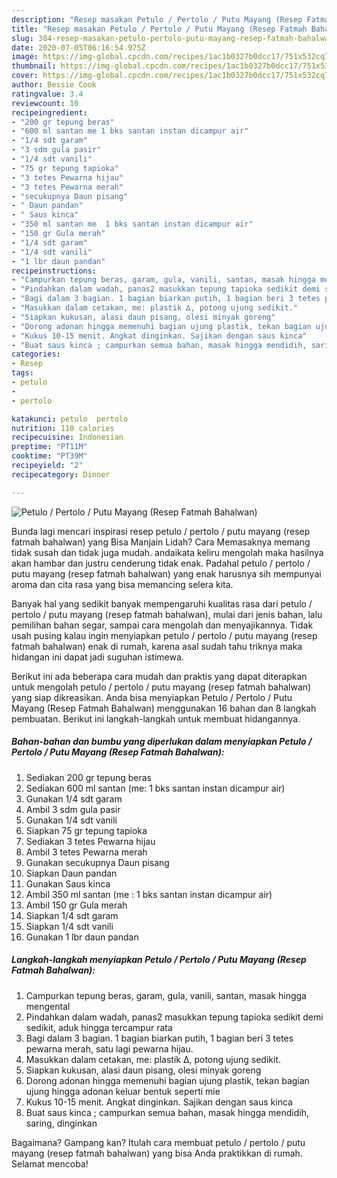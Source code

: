```yaml
---
description: "Resep masakan Petulo / Pertolo / Putu Mayang (Resep Fatmah Bahalwan) | Cara Buat Petulo / Pertolo / Putu Mayang (Resep Fatmah Bahalwan) Yang Enak Dan Lezat"
title: "Resep masakan Petulo / Pertolo / Putu Mayang (Resep Fatmah Bahalwan) | Cara Buat Petulo / Pertolo / Putu Mayang (Resep Fatmah Bahalwan) Yang Enak Dan Lezat"
slug: 384-resep-masakan-petulo-pertolo-putu-mayang-resep-fatmah-bahalwan-cara-buat-petulo-pertolo-putu-mayang-resep-fatmah-bahalwan-yang-enak-dan-lezat
date: 2020-07-05T06:16:54.975Z
image: https://img-global.cpcdn.com/recipes/1ac1b0327b0dcc17/751x532cq70/petulo-pertolo-putu-mayang-resep-fatmah-bahalwan-foto-resep-utama.jpg
thumbnail: https://img-global.cpcdn.com/recipes/1ac1b0327b0dcc17/751x532cq70/petulo-pertolo-putu-mayang-resep-fatmah-bahalwan-foto-resep-utama.jpg
cover: https://img-global.cpcdn.com/recipes/1ac1b0327b0dcc17/751x532cq70/petulo-pertolo-putu-mayang-resep-fatmah-bahalwan-foto-resep-utama.jpg
author: Bessie Cook
ratingvalue: 3.4
reviewcount: 10
recipeingredient:
- "200 gr tepung beras"
- "600 ml santan me 1 bks santan instan dicampur air"
- "1/4 sdt garam"
- "3 sdm gula pasir"
- "1/4 sdt vanili"
- "75 gr tepung tapioka"
- "3 tetes Pewarna hijau"
- "3 tetes Pewarna merah"
- "secukupnya Daun pisang"
- " Daun pandan"
- " Saus kinca"
- "350 ml santan me  1 bks santan instan dicampur air"
- "150 gr Gula merah"
- "1/4 sdt garam"
- "1/4 sdt vanili"
- "1 lbr daun pandan"
recipeinstructions:
- "Campurkan tepung beras, garam, gula, vanili, santan, masak hingga mengental"
- "Pindahkan dalam wadah, panas2 masukkan tepung tapioka sedikit demi sedikit, aduk hingga tercampur rata"
- "Bagi dalam 3 bagian. 1 bagian biarkan putih, 1 bagian beri 3 tetes pewarna merah, satu lagi pewarna hijau."
- "Masukkan dalam cetakan, me: plastik ∆, potong ujung sedikit."
- "Siapkan kukusan, alasi daun pisang, olesi minyak goreng"
- "Dorong adonan hingga memenuhi bagian ujung plastik, tekan bagian ujung hingga adonan keluar bentuk seperti mie"
- "Kukus 10-15 menit. Angkat dinginkan. Sajikan dengan saus kinca"
- "Buat saus kinca ; campurkan semua bahan, masak hingga mendidih, saring, dinginkan"
categories:
- Resep
tags:
- petulo
- 
- pertolo

katakunci: petulo  pertolo 
nutrition: 110 calories
recipecuisine: Indonesian
preptime: "PT11M"
cooktime: "PT39M"
recipeyield: "2"
recipecategory: Dinner

---
```



![Petulo / Pertolo / Putu Mayang (Resep Fatmah Bahalwan)](https://img-global.cpcdn.com/recipes/1ac1b0327b0dcc17/751x532cq70/petulo-pertolo-putu-mayang-resep-fatmah-bahalwan-foto-resep-utama.jpg)

Bunda lagi mencari inspirasi resep petulo / pertolo / putu mayang (resep fatmah bahalwan) yang Bisa Manjain Lidah? Cara Memasaknya memang tidak susah dan tidak juga mudah. andaikata keliru mengolah maka hasilnya akan hambar dan justru cenderung tidak enak. Padahal petulo / pertolo / putu mayang (resep fatmah bahalwan) yang enak harusnya sih mempunyai aroma dan cita rasa yang bisa memancing selera kita.

Banyak hal yang sedikit banyak mempengaruhi kualitas rasa dari petulo / pertolo / putu mayang (resep fatmah bahalwan), mulai dari jenis bahan, lalu pemilihan bahan segar, sampai cara mengolah dan menyajikannya. Tidak usah pusing kalau ingin menyiapkan petulo / pertolo / putu mayang (resep fatmah bahalwan) enak di rumah, karena asal sudah tahu triknya maka hidangan ini dapat jadi suguhan istimewa.




Berikut ini ada beberapa cara mudah dan praktis yang dapat diterapkan untuk mengolah petulo / pertolo / putu mayang (resep fatmah bahalwan) yang siap dikreasikan. Anda bisa menyiapkan Petulo / Pertolo / Putu Mayang (Resep Fatmah Bahalwan) menggunakan 16 bahan dan 8 langkah pembuatan. Berikut ini langkah-langkah untuk membuat hidangannya.

<!--inarticleads1-->

##### Bahan-bahan dan bumbu yang diperlukan dalam menyiapkan Petulo / Pertolo / Putu Mayang (Resep Fatmah Bahalwan):

1. Sediakan 200 gr tepung beras
1. Sediakan 600 ml santan (me: 1 bks santan instan dicampur air)
1. Gunakan 1/4 sdt garam
1. Ambil 3 sdm gula pasir
1. Gunakan 1/4 sdt vanili
1. Siapkan 75 gr tepung tapioka
1. Sediakan 3 tetes Pewarna hijau
1. Ambil 3 tetes Pewarna merah
1. Gunakan secukupnya Daun pisang
1. Siapkan  Daun pandan
1. Gunakan  Saus kinca
1. Ambil 350 ml santan (me : 1 bks santan instan dicampur air)
1. Ambil 150 gr Gula merah
1. Siapkan 1/4 sdt garam
1. Siapkan 1/4 sdt vanili
1. Gunakan 1 lbr daun pandan




<!--inarticleads2-->

##### Langkah-langkah menyiapkan Petulo / Pertolo / Putu Mayang (Resep Fatmah Bahalwan):

1. Campurkan tepung beras, garam, gula, vanili, santan, masak hingga mengental
1. Pindahkan dalam wadah, panas2 masukkan tepung tapioka sedikit demi sedikit, aduk hingga tercampur rata
1. Bagi dalam 3 bagian. 1 bagian biarkan putih, 1 bagian beri 3 tetes pewarna merah, satu lagi pewarna hijau.
1. Masukkan dalam cetakan, me: plastik ∆, potong ujung sedikit.
1. Siapkan kukusan, alasi daun pisang, olesi minyak goreng
1. Dorong adonan hingga memenuhi bagian ujung plastik, tekan bagian ujung hingga adonan keluar bentuk seperti mie
1. Kukus 10-15 menit. Angkat dinginkan. Sajikan dengan saus kinca
1. Buat saus kinca ; campurkan semua bahan, masak hingga mendidih, saring, dinginkan




Bagaimana? Gampang kan? Itulah cara membuat petulo / pertolo / putu mayang (resep fatmah bahalwan) yang bisa Anda praktikkan di rumah. Selamat mencoba!
